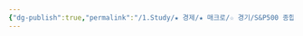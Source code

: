 ```yaml
---
{"dg-publish":true,"permalink":"/1.Study/★ 경제/★ 매크로/☆ 경기/S&P500 종합구매관리자 지수/S&P500 제조업 구매관리자지수/","created":"2025-01-27T12:12:30.322+09:00","updated":"2025-06-03T20:07:19.619+09:00"}
---
```


